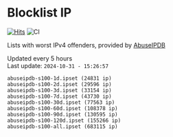 # Blocklist IP

[![Hits](https://hits.seeyoufarm.com/api/count/incr/badge.svg?url=https%3A%2F%2Fgithub.com%2Fborestad%2Fblocklist-ip%2F&count_bg=%2379C83D&title_bg=%23555555&icon=&icon_color=%23E7E7E7&title=hits&edge_flat=false)](https://hits.seeyoufarm.com)  ![CI](https://img.shields.io/github/workflow/status/borestad/blocklist-ip/CI?style=flat-square)

Lists with worst IPv4 offenders, provided by [AbuseIPDB](https://www.abuseipdb.com/)

<!-- FOOTER-PLACEHOLDER -->
Updated every 5 hours<br>
Last update: `2024-10-31 - 15:26:57`
```
abuseipdb-s100-1d.ipset (24831 ip)
abuseipdb-s100-2d.ipset (29596 ip)
abuseipdb-s100-3d.ipset (33154 ip)
abuseipdb-s100-7d.ipset (43730 ip)
abuseipdb-s100-30d.ipset (77563 ip)
abuseipdb-s100-60d.ipset (108378 ip)
abuseipdb-s100-90d.ipset (130595 ip)
abuseipdb-s100-120d.ipset (155266 ip)
abuseipdb-s100-all.ipset (683115 ip)
```
